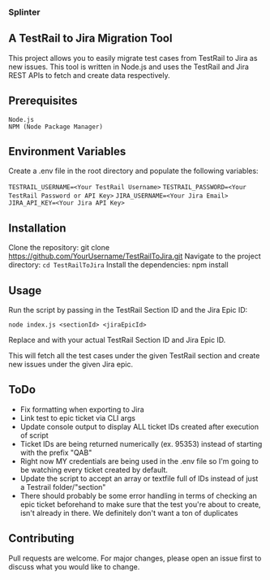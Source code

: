 ### Splinter
## A TestRail to Jira Migration Tool

This project allows you to easily migrate test cases from TestRail to Jira as new issues. This tool is written in Node.js and uses the TestRail and Jira REST APIs to fetch and create data respectively.

## Prerequisites

    Node.js
    NPM (Node Package Manager)

## Environment Variables

Create a .env file in the root directory and populate the following variables:

```TESTRAIL_USERNAME=<Your TestRail Username>```
```TESTRAIL_PASSWORD=<Your TestRail Password or API Key>```
```JIRA_USERNAME=<Your Jira Email>```
```JIRA_API_KEY=<Your Jira API Key>```

## Installation

Clone the repository: git clone https://github.com/YourUsername/TestRailToJira.git
Navigate to the project directory: ```cd TestRailToJira```
Install the dependencies: npm install

## Usage

Run the script by passing in the TestRail Section ID and the Jira Epic ID:

```node index.js <sectionId> <jiraEpicId>```

Replace <sectionId> and <jiraEpicId> with your actual TestRail Section ID and Jira Epic ID.

This will fetch all the test cases under the given TestRail section and create new issues under the given Jira epic.

## ToDo
- Fix formatting when exporting to Jira
- Link test to epic ticket via CLI args
- Update console output to display ALL ticket IDs created after execution of script
- Ticket IDs are being returned numerically (ex. 95353) instead of starting with the prefix "QAB"
- Right now MY credentials are being used in the .env file so I'm going to be watching every ticket created by default.
- Update the script to accept an array or textfile full of IDs instead of just a Testrail folder/"section"
- There should probably be some error handling in terms of checking an epic ticket beforehand to make sure that the test you're about to create, isn't already in there. We definitely don't want a ton of duplicates 

## Contributing

Pull requests are welcome. For major changes, please open an issue first to discuss what you would like to change.